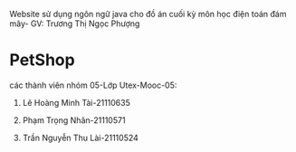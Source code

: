 Website sử dụng ngôn ngữ java cho đồ án cuối kỳ môn học điện toán đám mây- GV: Trương Thị Ngọc Phượng

# PetShop

các thành viên nhóm 05-Lớp Utex-Mooc-05:

1. Lê Hoàng Minh Tài-21110635

2. Phạm Trọng Nhân-21110571

3. Trần Nguyễn Thu Lài-21110524

